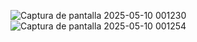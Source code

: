 ![Captura de pantalla 2025-05-10 001230](https://github.com/user-attachments/assets/f1c23bab-8600-4bfe-bccf-aeb902473c46)
![Captura de pantalla 2025-05-10 001254](https://github.com/user-attachments/assets/e53770e9-e6d8-409d-9c32-cb6b0900de1e)
